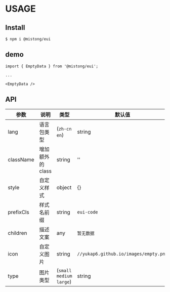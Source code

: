 # USAGE

## Install

```
$ npm i @mistong/eui
```

## demo

```
import { EmptyData } from '@mistong/eui';

...

<EmptyData />
```

## API

|参数|说明|类型|默认值|
|---|----|---|------|
|lang|语言包类型|(`zh-cn` `en`)|string|`zh-cn`|
|className|增加额外的class|string|''|
|style|自定义样式|object|{}|
|prefixCls|样式名前缀|string|`eui-code`|
|children|描述文案|any|`暂无数据`|
|icon|自定义图片|string|`//yukap6.github.io/images/empty.png`|
|type|图片类型|(`small` `medium` `large`)|string|`medium`|
